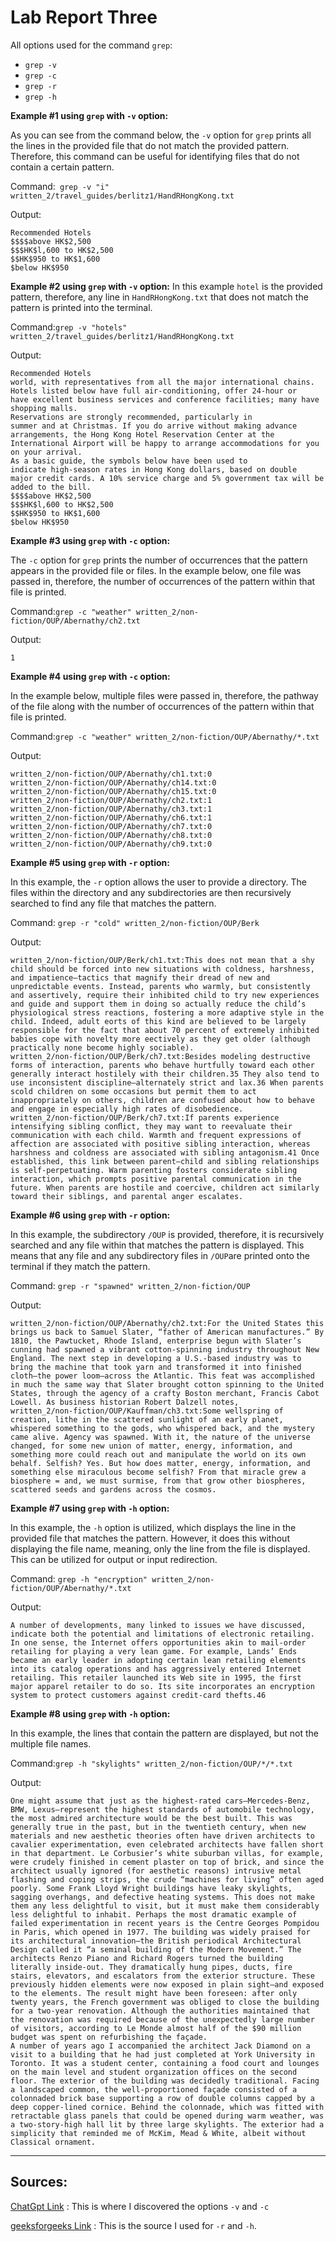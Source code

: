 # Lab Report Three


All options used for the command ```grep```:
- ```grep -v``` 
- ```grep -c```
- ```grep -r```
- ```grep -h```


**Example #1 using ```grep``` with ```-v``` option:**

As you can see from the command below, the ```-v``` option for ```grep``` prints all the lines in the provided file that do not match the provided pattern. Therefore, this command can be useful for identifying files that do not contain a certain pattern.

Command:``` grep -v "i" written_2/travel_guides/berlitz1/HandRHongKong.txt```

Output:
```
Recommended Hotels
$$$$above HK$2,500
$$$HK$l,600 to HK$2,500
$$HK$950 to HK$1,600
$below HK$950
```
**Example #2 using ```grep``` with ```-v``` option:**
In this example ```hotel``` is the provided pattern, therefore, any line in ```HandRHongKong.txt``` that does not match the pattern is printed into the terminal.

Command:```grep -v "hotels" written_2/travel_guides/berlitz1/HandRHongKong.txt```

Output:
```
Recommended Hotels
world, with representatives from all the major international chains.
Hotels listed below have full air-conditioning, offer 24-hour or
have excellent business services and conference facilities; many have
shopping malls.
Reservations are strongly recommended, particularly in
summer and at Christmas. If you do arrive without making advance
arrangements, the Hong Kong Hotel Reservation Center at the
International Airport will be happy to arrange accommodations for you
on your arrival.
As a basic guide, the symbols below have been used to
indicate high-season rates in Hong Kong dollars, based on double
major credit cards. A 10% service charge and 5% government tax will be
added to the bill.
$$$$above HK$2,500
$$$HK$l,600 to HK$2,500
$$HK$950 to HK$1,600
$below HK$950
```
**Example #3 using ```grep``` with ```-c``` option:**

The ```-c``` option for ```grep``` prints the number of occurrences that the pattern appears in the provided file or files. In the example below, one file was passed in, therefore, the number of occurrences of the pattern within that file is printed. 

Command:```grep -c "weather" written_2/non-fiction/OUP/Abernathy/ch2.txt```

Output: 
```
1
```
**Example #4 using ```grep``` with ```-c``` option:**

In the example below, multiple files were passed in, therefore, the pathway of the file along with the number of occurrences of the pattern within that file is printed. 

Command:```grep -c "weather" written_2/non-fiction/OUP/Abernathy/*.txt```

Output:
```
written_2/non-fiction/OUP/Abernathy/ch1.txt:0
written_2/non-fiction/OUP/Abernathy/ch14.txt:0
written_2/non-fiction/OUP/Abernathy/ch15.txt:0
written_2/non-fiction/OUP/Abernathy/ch2.txt:1
written_2/non-fiction/OUP/Abernathy/ch3.txt:1
written_2/non-fiction/OUP/Abernathy/ch6.txt:1
written_2/non-fiction/OUP/Abernathy/ch7.txt:0
written_2/non-fiction/OUP/Abernathy/ch8.txt:0
written_2/non-fiction/OUP/Abernathy/ch9.txt:0
```


**Example #5 using ```grep``` with ```-r``` option:**

In this example, the ```-r``` option allows the user to provide a directory. The files within the directory and any subdirectories are then recursively searched to find any file that matches the pattern. 

Command: ```grep -r "cold" written_2/non-fiction/OUP/Berk```

Output:
```
written_2/non-fiction/OUP/Berk/ch1.txt:This does not mean that a shy child should be forced into new situations with coldness, harshness, and impatience—tactics that magnify their dread of new and unpredictable events. Instead, parents who warmly, but consistently and assertively, require their inhibited child to try new experiences and guide and support them in doing so actually reduce the child’s physiological stress reactions, fostering a more adaptive style in the child. Indeed, adult eorts of this kind are believed to be largely responsible for the fact that about 70 percent of extremely inhibited babies cope with novelty more eectively as they get older (although practically none become highly sociable).
written_2/non-fiction/OUP/Berk/ch7.txt:Besides modeling destructive forms of interaction, parents who behave hurtfully toward each other generally interact hostilely with their children.35 They also tend to use inconsistent discipline—alternately strict and lax.36 When parents scold children on some occasions but permit them to act inappropriately on others, children are confused about how to behave and engage in especially high rates of disobedience.
written_2/non-fiction/OUP/Berk/ch7.txt:If parents experience intensifying sibling conﬂict, they may want to reevaluate their communication with each child. Warmth and frequent expressions of affection are associated with positive sibling interaction, whereas harshness and coldness are associated with sibling antagonism.41 Once established, this link between parent–child and sibling relationships is self-perpetuating. Warm parenting fosters considerate sibling interaction, which prompts positive parental communication in the future. When parents are hostile and coercive, children act similarly toward their siblings, and parental anger escalates.
```
**Example #6 using ```grep``` with ```-r``` option:**

In this example, the subdirectory ```/OUP``` is provided, therefore, it is recursively searched and any file within that matches the pattern is displayed. This means that any file and any subdirectory files in ```/OUP```are printed onto the terminal if they match the pattern.

Command: ```grep -r "spawned" written_2/non-fiction/OUP```

Output: 
```
written_2/non-fiction/OUP/Abernathy/ch2.txt:For the United States this brings us back to Samuel Slater, “father of American manufactures.” By 1810, the Pawtucket, Rhode Island, enterprise begun with Slater’s cunning had spawned a vibrant cotton-spinning industry throughout New England. The next step in developing a U.S.-based industry was to bring the machine that took yarn and transformed it into finished cloth—the power loom—across the Atlantic. This feat was accomplished in much the same way that Slater brought cotton spinning to the United States, through the agency of a crafty Boston merchant, Francis Cabot Lowell. As business historian Robert Dalzell notes,
written_2/non-fiction/OUP/Kauffman/ch3.txt:Some wellspring of creation, lithe in the scattered sunlight of an early planet, whispered something to the gods, who whispered back, and the mystery came alive. Agency was spawned. With it, the nature of the universe changed, for some new union of matter, energy, information, and something more could reach out and manipulate the world on its own behalf. Selfish? Yes. But how does matter, energy, information, and something else miraculous become selfish? From that miracle grew a biosphere = and, we must surmise, from that grow other biospheres, scattered seeds and gardens across the cosmos.
```

**Example #7 using ```grep``` with ```-h``` option:**

In this example, the ```-h``` option is utilized, which displays the line in the provided file that matches the pattern. However, it does this without displaying the file name, meaning, only the line from the file is displayed. This can be utilized for output or input redirection.

Command: ```grep -h "encryption" written_2/non-fiction/OUP/Abernathy/*.txt```

Output:
```
A number of developments, many linked to issues we have discussed, indicate both the potential and limitations of electronic retailing. In one sense, the Internet offers opportunities akin to mail-order retailing for playing a very lean game. For example, Lands’ Ends became an early leader in adopting certain lean retailing elements into its catalog operations and has aggressively entered Internet retailing. This retailer launched its Web site in 1995, the first major apparel retailer to do so. Its site incorporates an encryption system to protect customers against credit-card thefts.46
```

**Example #8 using ```grep``` with ```-h``` option:**

In this example, the lines that contain the pattern are displayed, but not the multiple file names.

Command:```grep -h "skylights" written_2/non-fiction/OUP/*/*.txt```

Output: 
```
One might assume that just as the highest-rated cars—Mercedes-Benz, BMW, Lexus—represent the highest standards of automobile technology, the most admired architecture would be the best built. This was generally true in the past, but in the twentieth century, when new materials and new aesthetic theories often have driven architects to cavalier experimentation, even celebrated architects have fallen short in that department. Le Corbusier’s white suburban villas, for example, were crudely finished in cement plaster on top of brick, and since the architect usually ignored (for aesthetic reasons) intrusive metal flashing and coping strips, the crude “machines for living” often aged poorly. Some Frank Lloyd Wright buildings have leaky skylights, sagging overhangs, and defective heating systems. This does not make them any less delightful to visit, but it must make them considerably less delightful to inhabit. Perhaps the most dramatic example of failed experimentation in recent years is the Centre Georges Pompidou in Paris, which opened in 1977. The building was widely praised for its architectural innovation—the British periodical Architectural Design called it “a seminal building of the Modern Movement.” The architects Renzo Piano and Richard Rogers turned the building literally inside-out. They dramatically hung pipes, ducts, fire stairs, elevators, and escalators from the exterior structure. These previously hidden elements were now exposed in plain sight—and exposed to the elements. The result might have been foreseen: after only twenty years, the French government was obliged to close the building for a two-year renovation. Although the authorities maintained that the renovation was required because of the unexpectedly large number of visitors, according to Le Monde almost half of the $90 million budget was spent on refurbishing the façade.
A number of years ago I accompanied the architect Jack Diamond on a visit to a building that he had just completed at York University in Toronto. It was a student center, containing a food court and lounges on the main level and student organization offices on the second floor. The exterior of the building was decidedly traditional. Facing a landscaped common, the well-proportioned façade consisted of a colonnaded brick base supporting a row of double columns capped by a deep copper-lined cornice. Behind the colonnade, which was fitted with retractable glass panels that could be opened during warm weather, was a two-story-high hall lit by three large skylights. The exterior had a simplicity that reminded me of McKim, Mead & White, albeit without Classical ornament.
```

----
## Sources:
[ChatGpt Link](https://openai.com/blog/chatgpt/) : 
This is where I discovered the options ```-v``` and ```-c```

[geeksforgeeks Link](https://www.geeksforgeeks.org/grep-command-in-unixlinux/) :
This is the source I used for ```-r``` and ```-h```.
